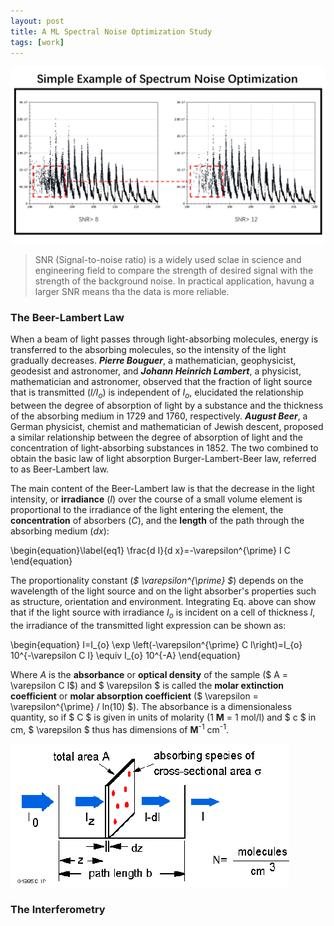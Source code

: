 ```yaml
---
layout: post
title: A ML Spectral Noise Optimization Study
tags: [work]
---
```


<!-- MathJax 公式书写 -->
<head>
    <script src="https://cdn.mathjax.org/mathjax/latest/MathJax.js?config=TeX-AMS-MML_HTMLorMML" type="text/javascript"></script>
    <script type="text/x-mathjax-config">
        MathJax.Hub.Config({
            tex2jax: {
            skipTags: ['script', 'noscript', 'style', 'textarea', 'pre'],
            inlineMath: [['$','$']]
            }
        });
    </script>
</head>


![A simple spectral noise optimization example using SNR method](../imgs/MLNoiseOptimization/simpleeg.png)

> SNR (Signal-to-noise ratio) is a widely used sclae in science and engineering field to compare the strength of desired signal with the strength of the background noise. In practical application, havung a larger SNR means tha the data is more reliable.  

### The Beer-Lambert Law  

When a beam of light passes through light-absorbing molecules, energy is transferred to the absorbing molecules, so the intensity of the light gradually decreases. _**Pierre Bouguer**_, a mathematician, geophysicist, geodesist and astronomer, and _**Johann Heinrich Lambert**_, a physicist, mathematician and astronomer, observed that the fraction of light source that is transmitted (*I/I<sub>o</sub>*) is independent of *I<sub>o</sub>*, elucidated the relationship between the degree of absorption of light by a substance and the thickness of the absorbing medium in 1729 and 1760, respectively. _**August Beer**_, a German physicist, chemist and mathematician of Jewish descent, proposed a similar relationship between the degree of absorption of light and the concentration of light-absorbing substances in 1852. The two combined to obtain the basic law of light absorption Burger-Lambert-Beer law, referred to as Beer-Lambert law.  

The main content of the Beer-Lambert law is that the decrease in the light intensity, or **irradiance** (*I*) over the course of a small volume element is proportional to the irradiance of the light entering the element, the **concentration** of absorbers (*C*), and the **length** of the path through the absorbing medium (*dx*):  

\begin{equation}\label{eq1}
\frac{d I}{d x}=-\varepsilon^{\prime} I C
\end{equation}

The proportionality constant (*$ \varepsilon^{\prime} $*) depends on the wavelength of the light source and on the light absorber's properties such as structure, orientation and environment. Integrating Eq. above can show that if the light source with irradiance *I<sub>o</sub>* is incident on a cell of thickness *l*, the irradiance of the transmitted light expression can be shown as:

\begin{equation}
I=I_{o} \exp \left(-\varepsilon^{\prime} C l\right)=I_{o} 10^{-\varepsilon C l} \equiv I_{o} 10^{-A}
\end{equation}

Where *A* is the **absorbance** or **optical density** of the sample ($ A = \varepsilon C l$) and $ \varepsilon $ is called the **molar extinction coefficient** or **molar absorption coefficient** ($ \varepsilon = \varepsilon^{\prime} / ln(10) $). The absorbance is a dimensionaless quantity, so if $ C $ is given in units of molarity (1 **M** = 1 mol/l) and $ c $ in cm, $ \varepsilon $ thus has dimensions of **M**<sup>-1</sup> cm<sup>-1</sup>.

![Derivation of the Beer-Lambert Law](../imgs/MLNoiseOptimization/DerivationBeerLaw.gif)

### The Interferometry

